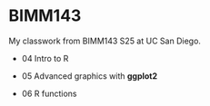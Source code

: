 # BIMM143
My classwork from BIMM143 S25 at UC San Diego. 

- 04 Intro to R 

- 05 Advanced graphics with **ggplot2**

- 06 R functions

